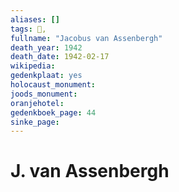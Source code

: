 ```yaml
---
aliases: []
tags: 👤, 
fullname: "Jacobus van Assenbergh"
death_year: 1942
death_date: 1942-02-17
wikipedia:
gedenkplaat: yes
holocaust_monument:
joods_monument:
oranjehotel:
gedenkboek_page: 44
sinke_page:
---
```


# J. van Assenbergh